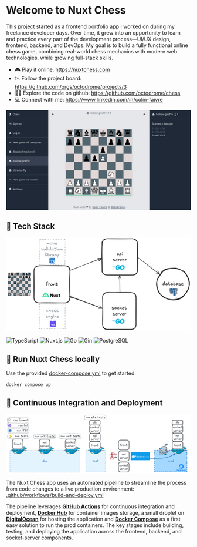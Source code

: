 # Welcome to Nuxt Chess

This project started as a frontend portfolio app I worked on during my freelance developer days. Over time, it grew into an opportunity to learn and practice every part of the development process—UI/UX design, frontend, backend, and DevOps. My goal is to build a fully functional online chess game, combining real-world chess mechanics with modern web technologies, while growing full-stack skills.

-   🎮 Play it online: https://nuxtchess.com
-   📉 Follow the project board: https://github.com/orgs/octodrome/projects/3
-   🕵️‍♂️ Explore the code on github: https://github.com/octodrome/chess
-   💻 Connect with me: https://www.linkedin.com/in/colin-faivre

![alt text](./documentation/app_screenshot.png?raw=true)

## 👾 Tech Stack

![alt text](./documentation/chess_stack.png?raw=true)

![TypeScript](https://img.shields.io/badge/Typescript-%23007ACC.svg?style=flat&logo=typescript&logoColor=white)
![Nuxt.js](https://img.shields.io/badge/Nuxt3-002E3B?style=flat&logo=nuxtdotjs&logoColor=#00DC82)
![Go](https://img.shields.io/badge/Go-%2300ADD8.svg?style=flat&logo=go&logoColor=white)
![Gin](https://img.shields.io/badge/Gin-%2300ADD8.svg?style=flat&logo=go&logoColor=white)
![PostgreSQL](https://img.shields.io/badge/PostgreSQL-%23316192.svg?style=flat&logo=postgresql&logoColor=white)

## 🥷 Run Nuxt Chess locally

Use the provided [docker-compose.yml](/docker-compose.yml) to get started:

```bash
docker compose up
```

## 🚀 Continuous Integration and Deployment

![alt text](./documentation/ci-cd.png?raw=true)

The Nuxt Chess app uses an automated pipeline to streamline the process from code changes to a live production environment: [.github/workflows/build-and-deploy.yml](.github/workflows/build-and-deploy.yml)

The pipeline leverages [**GitHub Actions**](https://github.com/features/actions) for continuous integration and deployment, [**Docker Hub**](https://hub.docker.com/) for container images storage, a small droplet on [**DigitalOcean**](https://www.digitalocean.com/) for hosting the application and [**Docker Compose**](https://docs.docker.com/compose/) as a first easy solution to run the prod containers. The key stages include building, testing, and deploying the application across the frontend, backend, and socket-server components.
